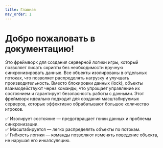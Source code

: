 ```yaml
---
title: Главная
nav_order: 1
---
```


# Добро пожаловать в документацию!

Это фреймворк для создания серверной логики игры, который позволяет писать скрипты без необходимости вручную синхронизировать данные. Все объекты изолированы в отдельных потоках, что позволяет распределять нагрузку и улучшать производительность. Вместо блокировки данных (lock), объекты взаимодействуют через команды, что упрощает управление их состоянием и гарантирует безопасность работы с данными. Этот фреймворк идеально подходит для создания масштабируемых серверов, которые эффективно обрабатывают большое количество игроков.

✅ Изолирует состояние — предотвращает гонки данных и проблемы синхронизации.<br>
✅ Масштабируется — легко распределять объекты по потокам.<br>
✅ Гибкость логики — команды позволяют изменять поведение объекта, не нарушая его инкапсуляцию.<br>